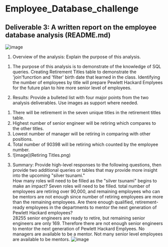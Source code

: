 # Employee_Database_challenge
## Deliverable 3: A written report on the employee database analysis (README.md)
![image](https://user-images.githubusercontent.com/89823576/139619721-9593b558-281e-4b2b-881e-e8798d1e8186.png)
1. Overview of the analysis: Explain the purpose of this analysis.	
1)	The purpose of this analysis is to demonstrate of the knowledge of SQL queries.  Creating Retirement Titles table to demonstrate the 'join'funcrtion and 'filter' birth date that learned in the class. 
	Identifying the number of employees by title will prepare Pewlett Hackard Emplyees for the future plan to hire more senior level of employees. 
2. Results: Provide a bulleted list with four major points from the two analysis deliverables. Use images as support where needed.	
1)	There will be retirement in the seven unique titles in the retirement titles table.  
2)	Highest number of senior engineer will be retiring which compares to the other titles. 
3)	Lowest number of manager will be retiring in comparing with other positions.
4)	Total number of 90398 will be retiring which counted by the employee number.  
5) ![image](Retiring Titles.png)
	
3. Summary: Provide high-level responses to the following questions, then provide two additional queries or tables that may provide more insight into the upcoming "silver tsunami."	
How many roles will need to be filled as the "silver tsunami" begins to make an impact?	
	Seven roles will need to be filled. 
	total number of employees are retiring over 90,000, and remaining employees who can be mentors are not enough since number of retiring employees are more than the remaining employees. 
Are there enough qualified, retirement-ready employees in the departments to mentor the next generation of Pewlett Hackard employees?	
	28255 senior engineers are ready to retire, but remaining senior engineers are only 169.  Therefore there are not enough senior engineers to mentor the next generation of Pewlett Hackard Emplyees. 
	No managers are available to be a mentor.  Not many senior level employees are available to be mentors. 
![image](https://user-images.githubusercontent.com/89823576/139619734-7d768a4c-6ccf-45b9-9c12-af84da0f65ae.png)
